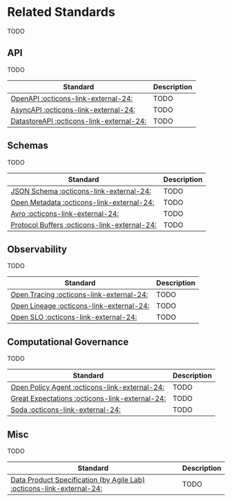 # Related Standards 

TODO


## API

TODO

Standard | Description
---|---
<a href="https://www.openapis.org/" target="_blank">OpenAPI :octicons-link-external-24:</a> | TODO
<a href="https://www.asyncapi.com/" target="_blank">AsyncAPI :octicons-link-external-24:</a> | TODO
<a href="#" target="_blank">DatastoreAPI :octicons-link-external-24:</a> | TODO


## Schemas

TODO

Standard | Description
---|---
<a href="https://json-schema.org/" target="_blank">JSON Schema :octicons-link-external-24:</a> | TODO
<a href="https://open-metadata.org/" target="_blank">Open Metadata :octicons-link-external-24:</a> | TODO
<a href="https://avro.apache.org/" target="_blank">Avro :octicons-link-external-24:</a> | TODO
<a href="https://developers.google.com/protocol-buffers/" target="_blank">Protocol Buffers :octicons-link-external-24:</a> | TODO


## Observability

TODO

Standard | Description
---|---
<a href="https://opentracing.io/" target="_blank">Open Tracing :octicons-link-external-24:</a> | TODO
<a href="https://openlineage.io/" target="_blank">Open Lineage :octicons-link-external-24:</a> | TODO
<a href="https://openslo.com/" target="_blank">Open SLO :octicons-link-external-24:</a> | TODO


## Computational Governance

TODO

Standard | Description
---|---
<a href="https://www.openpolicyagent.org/" target="_blank">Open Policy Agent :octicons-link-external-24:</a> | TODO
<a href="https://greatexpectations.io/" target="_blank">Great Expectations :octicons-link-external-24:</a> | TODO
<a href="https://www.soda.io/" target="_blank">Soda :octicons-link-external-24:</a> | TODO


## Misc

TODO

Standard | Description
---|---
<a href="https://github.com/agile-lab-dev/Data-Product-Specification" target="_blank">Data Product Specification (by Agile Lab) :octicons-link-external-24:</a> | TODO

